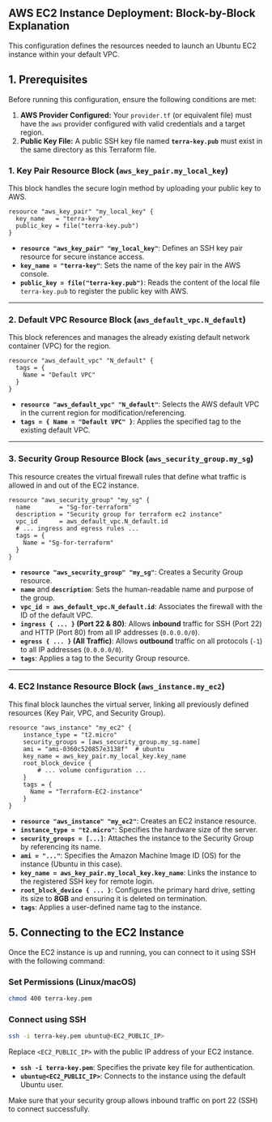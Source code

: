 ## AWS EC2 Instance Deployment: Block-by-Block Explanation

This configuration defines the resources needed to launch an Ubuntu EC2 instance within your default VPC.

## 1. Prerequisites

Before running this configuration, ensure the following conditions are met:

1.  **AWS Provider Configured:** Your `provider.tf` (or equivalent file) must have the `aws` provider configured with valid credentials and a target region.
2.  **Public Key File:** A public SSH key file named **`terra-key.pub`** must exist in the same directory as this Terraform file.
 

### 1\. Key Pair Resource Block (`aws_key_pair.my_local_key`)

This block handles the secure login method by uploading your public key to AWS.

```hcl
resource "aws_key_pair" "my_local_key" {
  key_name   = "terra-key"
  public_key = file("terra-key.pub")
}
```

  * **`resource "aws_key_pair" "my_local_key"`**: Defines an SSH key pair resource for secure instance access.
  * **`key_name = "terra-key"`**: Sets the name of the key pair in the AWS console.
  * **`public_key = file("terra-key.pub")`**: Reads the content of the local file `terra-key.pub` to register the public key with AWS.

-----

### 2\. Default VPC Resource Block (`aws_default_vpc.N_default`)

This block references and manages the already existing default network container (VPC) for the region.

```hcl
resource "aws_default_vpc" "N_default" {
  tags = {
    Name = "Default VPC"
  }
}
```

  * **`resource "aws_default_vpc" "N_default"`**: Selects the AWS default VPC in the current region for modification/referencing.
  * **`tags = { Name = "Default VPC" }`**: Applies the specified tag to the existing default VPC.

-----

### 3\. Security Group Resource Block (`aws_security_group.my_sg`)

This resource creates the virtual firewall rules that define what traffic is allowed in and out of the EC2 instance.

```hcl
resource "aws_security_group" "my_sg" {
  name        = "Sg-for-terraform"
  description = "Security group for terraform ec2 instance"
  vpc_id      = aws_default_vpc.N_default.id 
  # ... ingress and egress rules ...
  tags = {
    Name = "Sg-for-terraform" 
  }
}
```

  * **`resource "aws_security_group" "my_sg"`**: Creates a Security Group resource.
  * **`name`** and **`description`**: Sets the human-readable name and purpose of the group.
  * **`vpc_id = aws_default_vpc.N_default.id`**: Associates the firewall with the ID of the default VPC.
  * **`ingress { ... }` (Port 22 & 80)**: Allows **inbound** traffic for SSH (Port 22) and HTTP (Port 80) from all IP addresses (`0.0.0.0/0`).
  * **`egress { ... }` (All Traffic)**: Allows **outbound** traffic on all protocols (`-1`) to all IP addresses (`0.0.0.0/0`).
  * **`tags`**: Applies a tag to the Security Group resource.

-----

### 4\. EC2 Instance Resource Block (`aws_instance.my_ec2`)

This final block launches the virtual server, linking all previously defined resources (Key Pair, VPC, and Security Group).

```hcl
resource "aws_instance" "my_ec2" {
    instance_type = "t2.micro"
    security_groups = [aws_security_group.my_sg.name]
    ami = "ami-0360c520857e3138f"  # ubuntu 
    key_name = aws_key_pair.my_local_key.key_name
    root_block_device {
        # ... volume configuration ...
    }
    tags = {
      Name = "Terraform-EC2-instance" 
    }
}
```

  * **`resource "aws_instance" "my_ec2"`**: Creates an EC2 instance resource.
  * **`instance_type = "t2.micro"`**: Specifies the hardware size of the server.
  * **`security_groups = [...]`**: Attaches the instance to the Security Group by referencing its name.
  * **`ami = "..."`**: Specifies the Amazon Machine Image ID (OS) for the instance (Ubuntu in this case).
  * **`key_name = aws_key_pair.my_local_key.key_name`**: Links the instance to the registered SSH key for remote login.
  * **`root_block_device { ... }`**: Configures the primary hard drive, setting its size to **8GB** and ensuring it is deleted on termination.
  * **`tags`**: Applies a user-defined name tag to the instance.

## 5\. Connecting to the EC2 Instance

Once the EC2 instance is up and running, you can connect to it using SSH with the following command:

### Set Permissions (Linux/macOS)
```bash
chmod 400 terra-key.pem
```
### Connect using SSH 

```bash
ssh -i terra-key.pem ubuntu@<EC2_PUBLIC_IP>
```

Replace `<EC2_PUBLIC_IP>` with the public IP address of your EC2 instance.

* **`ssh -i terra-key.pem`**: Specifies the private key file for authentication.
* **`ubuntu@<EC2_PUBLIC_IP>`**: Connects to the instance using the default Ubuntu user.

Make sure that your security group allows inbound traffic on port 22 (SSH) to connect successfully.